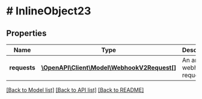 # # InlineObject23

## Properties

Name | Type | Description | Notes
------------ | ------------- | ------------- | -------------
**requests** | [**\OpenAPI\Client\Model\WebhookV2Request[]**](WebhookV2Request.md) | An array of webhook requests. |

[[Back to Model list]](../../README.md#models) [[Back to API list]](../../README.md#endpoints) [[Back to README]](../../README.md)
